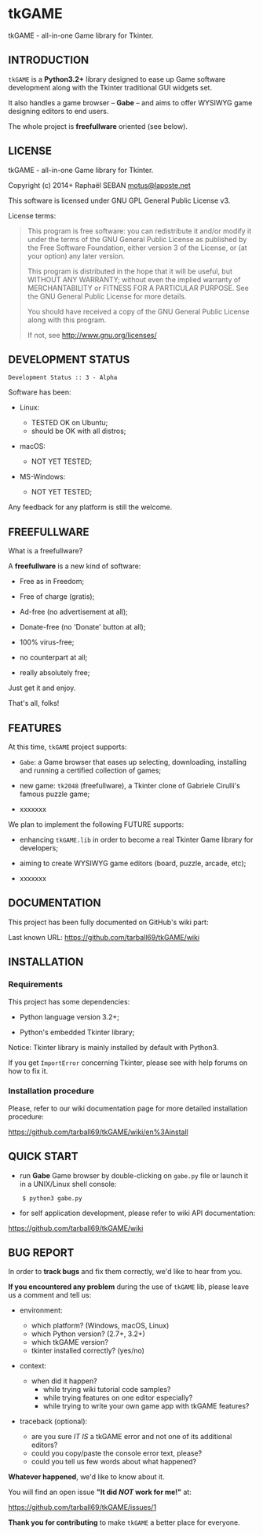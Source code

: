 <!-- encoding: UTF-8 -->

# tkGAME

tkGAME - all-in-one Game library for Tkinter.


## INTRODUCTION

`tkGAME` is a **Python3.2+** library designed to ease up Game
software development along with the Tkinter traditional GUI widgets
set.

It also handles a game browser &ndash;&nbsp;**Gabe**&nbsp;&ndash;
and aims to offer WYSIWYG game designing editors to end users.

The whole project is **freefullware** oriented (see below).


## LICENSE

tkGAME - all-in-one Game library for Tkinter.

Copyright (c) 2014+ Raphaël SEBAN <motus@laposte.net>

This software is licensed under GNU GPL General Public License v3.

License terms:

> This program is free software: you can redistribute it and/or
modify it under the terms of the GNU General Public License as
published by the Free Software Foundation, either version 3 of the
License, or (at your option) any later version.
>
> This program is distributed in the hope that it will be useful,
but WITHOUT ANY WARRANTY; without even the implied warranty of
MERCHANTABILITY or FITNESS FOR A PARTICULAR PURPOSE.  See the GNU
General Public License for more details.
>
> You should have received a copy of the GNU General Public License
along with this program.
>
> If not, see http://www.gnu.org/licenses/


## DEVELOPMENT STATUS

    Development Status :: 3 - Alpha

Software has been:

* Linux:

    * TESTED OK on Ubuntu;
    * should be OK with all distros;

* macOS:

    * NOT YET TESTED;

* MS-Windows:

    * NOT YET TESTED;

Any feedback for any platform is still the welcome.


## FREEFULLWARE

What is a freefullware?

A **freefullware** is a new kind of software:

* Free as in Freedom;

* Free of charge (gratis);

* Ad-free (no advertisement at all);

* Donate-free (no 'Donate' button at all);

* 100% virus-free;

* no counterpart at all;

* really absolutely free;

Just get it and enjoy.

That's all, folks!


## FEATURES

At this time, `tkGAME` project supports:

* `Gabe`: a Game browser that eases up selecting, downloading,
installing and running a certified collection of games;

* new game: `tk2048` (freefullware), a Tkinter clone of Gabriele
Cirulli's famous puzzle game;
* xxxxxxx

We plan to implement the following FUTURE supports:

* enhancing `tkGAME.lib` in order to become a real Tkinter Game
library for developers;

* aiming to create WYSIWYG game editors (board, puzzle, arcade, etc);

* xxxxxxx


## DOCUMENTATION

This project has been fully documented on GitHub's wiki part:

Last known URL: https://github.com/tarball69/tkGAME/wiki


## INSTALLATION

### Requirements

This project has some dependencies:

* Python language version 3.2+;

* Python's embedded Tkinter library;

Notice: Tkinter library is mainly installed by default with Python3.

If you get `ImportError` concerning Tkinter, please see with help
forums on how to fix it.

### Installation procedure

Please, refer to our wiki documentation page for more detailed
installation procedure:

https://github.com/tarball69/tkGAME/wiki/en%3Ainstall


## QUICK START

* run **Gabe** Game browser by double-clicking on `gabe.py` file or
launch it in a UNIX/Linux shell console:

```
    $ python3 gabe.py
```

* for self application development, please refer to wiki API
documentation:

https://github.com/tarball69/tkGAME/wiki


## BUG REPORT

In order to **track bugs** and fix them correctly, we'd like to hear
from you.

**If you encountered any problem** during the use of `tkGAME` lib,
please leave us a comment and tell us:

* environment:
    * which platform? (Windows, macOS, Linux)
    * which Python version? (2.7+, 3.2+)
    * which tkGAME version?
    * tkinter installed correctly? (yes/no)

* context:
    * when did it happen?
        * while trying wiki tutorial code samples?
        * while trying features on one editor especially?
        * while trying to write your own game app with tkGAME features?

* traceback (optional):
    * are you sure *IT IS* a tkGAME error and not one of its
    additional editors?
    * could you copy/paste the console error text, please?
    * could you tell us few words about what happened?

**Whatever happened**, we'd like to know about it.

You will find an open issue **"It did *NOT* work for me!"** at:

https://github.com/tarball69/tkGAME/issues/1

**Thank you for contributing** to make `tkGAME` a better place for
everyone.
